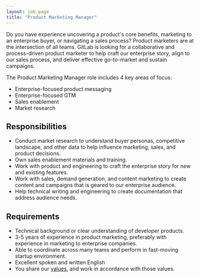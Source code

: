 ```yaml
---
layout: job_page
title: "Product Marketing Manager"
---
```


Do you have experience uncovering a product's core benefits, marketing to an enterprise buyer, or navigating a sales process? Product marketers are at the intersection of all teams. 
GitLab is looking for a collaborative and process-driven product marketer to help craft our enterprise story, align to our sales process, and deliver effective go-to-market and sustain campaigns.

The Product Marketing Manager role includes 4 key areas of focus:

* Enterprise-focused product messaging
* Enterprise-focused GTM
* Sales enablement
* Market research

## Responsibilities

* Conduct market research to understand buyer personas, competitive landscape, and other data to help influence marketing, sales, and product decisions.
* Own sales enablement materials and training.
* Work with product and engineering to craft the enterprise story for new and existing features.
* Work with sales, demand generation, and content marketing to create content and campaigns that is geared to our enterprise audience.
* Help technical writing and engineering to create documentation that address audience needs.

## Requirements

* Technical background or clear understanding of developer products.
* 3-5 years of experience in product marketing, preferably with experience in marketing to enterprise companies.
* Able to coordinate across many teams and perform in fast-moving startup environment.
* Excellent spoken and written English
* You share our [values](/handbook/#values), and work in accordance with those values.
